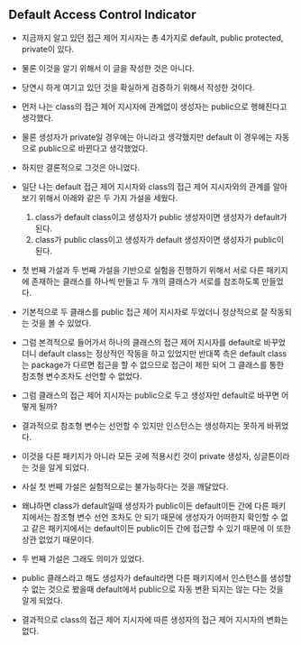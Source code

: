 ## Default Access Control Indicator

- 지금까지 알고 있던 접근 제어 지시자는 총 4가지로 default, public protected, private이 있다.
- 물론 이것을 알기 위해서 이 글을 작성한 것은 아니다.
- 당연시 하게 여기고 있던 것을 확실하게 검증하기 위해서 작성한 것이다.
- 먼저 나는 class의 접근 제어 지시자에 관계없이 생성자는 public으로 행해진다고 생각했다.
- 물론 생성자가 private일 경우에는 아니라고 생각했지만
  default 이 경우에는 자동으로 public으로 바뀐다고 생각했었다.
- 하지만 결론적으로 그것은 아니었다.



- 일단 나는 default 접근 제어 지시자와 class의 접근 제어 지시자와의 관계를 알아보기 위해서
  아래와 같은 두 가지 가설을 세웠다.
  1. class가 default class이고 생성자가 public 생성자이면 생성자가 default가 된다.
  2. class가 public class이고 생성자가 default 생성자이면 생성자가 public이 된다.

- 첫 번째 가설과 두 번째 가설을 기반으로 실험을 진행하기 위해서
  서로 다른 패키지에 존재하는 클래스를 하나씩 만들고
  두 개의 클래스가 서로를 참조하도록 만들었다.
- 기본적으로 두 클래스를 public 접근 제어 지시자로 두었더니
  정상적으로 잘 작동되는 것을 볼 수 있었다.
- 그럼 본격적으로 들어가서
  하나의 클래스의 접근 제어 지시자를 default로 바꾸었더니
  default class는 정상적인 작동을 하고 있었지만
  반대쪽 측은 default class는 package가 다르면 접근을 할 수 없으므로
  접근이 제한 되어 그 클래스를 통한 참조형 변수조차도 선언할 수 없었다.
- 그럼 클래스의 접근 제어 지시자는 public으로 두고 생성자만 default로 바꾸면 어떻게 될까?
- 결과적으로 참조형 변수는 선언할 수 있지만 인스턴스는 생성하지는 못하게 바뀌었다.
- 이것을 다른 패키지가 아니라 모든 곳에 적용시킨 것이 private 생성자, 싱글톤이라는 것을 알게 되었다.



- 사실 첫 번째 가설은 실험적으로는 불가능하다는 것을 깨달았다.
- 왜냐하면 class가 default일때 생성자가 public이든 default이든 간에
  다른 패키지에서는 참조형 변수 선언 조차도 안 되기 때문에
  생성자가 어떠한지 확인할 수 없고
  같은 패키지에서는 default이든 public이든 간에 접근할 수 있기 때문에
  이 또한 상관 없었기 때문이다.
- 두 번째 가설은 그래도 의미가 있었다.
- public 클래스라고 해도 생성자가 default라면
  다른 패키지에서 인스턴스를 생성할 수 없는 것으로 봤을때
  default에서 public으로 자동 변환 되지는 않는 다는 것을 알게 되었다.



- 결과적으로 class의 접근 제어 지시자에 따른 생성자의 접근 제어 지시자의 변화는 없다.

